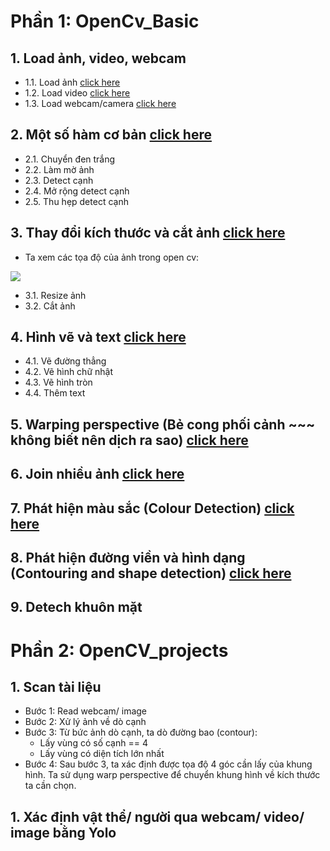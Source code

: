 # Phần 1: OpenCv_Basic

## 1. Load ảnh, video, webcam
 - 1.1. Load ảnh [click here](https://github.com/thien1892/OpenCv_Python/blob/main/OpenCV_basic/C1_1_load_img.py)
 - 1.2. Load video [click here](https://github.com/thien1892/OpenCv_Python/blob/main/OpenCV_basic/C1_2_load_video.py)
 - 1.3. Load webcam/camera [click here](https://github.com/thien1892/OpenCv_Python/blob/main/OpenCV_basic/C1_3_load_webcam.py)

## 2. Một số hàm cơ bản [click here](https://github.com/thien1892/OpenCv_Python/blob/main/OpenCV_basic/C2_Ham_co_ban.py)
 - 2.1. Chuyển đen trắng
 - 2.2. Làm mờ ảnh
 - 2.3. Detect cạnh
 - 2.4. Mở rộng detect cạnh
 - 2.5. Thu hẹp detect cạnh

## 3. Thay đổi kích thước và cắt ảnh [click here](https://github.com/thien1892/OpenCv_Python/blob/main/OpenCV_basic/C3_Resize_and_crop_img.py)

- Ta xem các tọa độ của ảnh trong open cv:
<img src = 'https://i.imgur.com/IGD7TwR.jpg'>

 - 3.1. Resize ảnh
 - 3.2. Cắt ảnh

## 4. Hình vẽ và text [click here](https://github.com/thien1892/OpenCv_Python/blob/main/OpenCV_basic/C4_Shape_text.py)
 - 4.1. Vẽ đường thẳng
 - 4.2. Vẽ hình chữ nhật
 - 4.3. Vẽ hình tròn
 - 4.4. Thêm text

## 5. Warping perspective (Bẻ cong phối cảnh ~~~ không biết nên dịch ra sao) [click here](https://github.com/thien1892/OpenCv_Python/blob/main/OpenCV_basic/C5_warping_perspective.py)

## 6. Join nhiều ảnh [click here](https://github.com/thien1892/OpenCv_Python/blob/main/OpenCV_basic/C6_join_img.py)

## 7. Phát hiện màu sắc (Colour Detection) [click here](https://github.com/thien1892/OpenCv_Python/blob/main/OpenCV_basic/C7_detect_color.py)

## 8. Phát hiện đường viền và hình dạng (Contouring and shape detection) [click here](https://github.com/thien1892/OpenCv_Python/blob/main/OpenCV_basic/C8_Contouring_shape_detection.py)

## 9. Detech khuôn mặt

# Phần 2: OpenCV_projects

## 1. Scan tài liệu
- Bước 1: Read webcam/ image
- Bước 2: Xử lý ảnh về dò cạnh
- Bước 3: Từ bức ảnh dò cạnh, ta dò đường bao (contour):
    - Lấy vùng có số cạnh == 4
    - Lấy vùng có diện tích lớn nhất
- Bước 4: Sau bước 3, ta xác định được tọa độ 4 góc cần lấy của khung hình. Ta sử dụng warp perspective để chuyển khung hình về kích thước ta cần chọn.

## 1. Xác định vật thể/ người qua webcam/ video/ image bằng Yolo
#